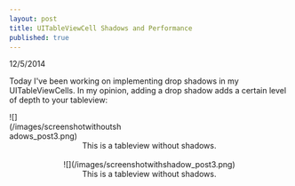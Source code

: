 ```yaml
---
layout: post
title: UITableViewCell Shadows and Performance
published: true
---
```


12/5/2014

Today I've been working on implementing drop shadows in my UITableViewCells. In my opinion, adding a drop shadow adds a certain level of depth to your tableview:

<div style="max-width: 40%; max-height: 40%" markdown="1">
	![](/images/screenshotwithoutshadows_post3.png)
</div>
<div style="font-size: 1.0em; text-align:center">
This is a tableview without shadows.
</div>
<br>
<div style="text-align:center" markdown="1">
![](/images/screenshotwithshadow_post3.png)
</div>
<div style="font-size: 1.0em; text-align:center">
This is a tableview without shadows.
</div>